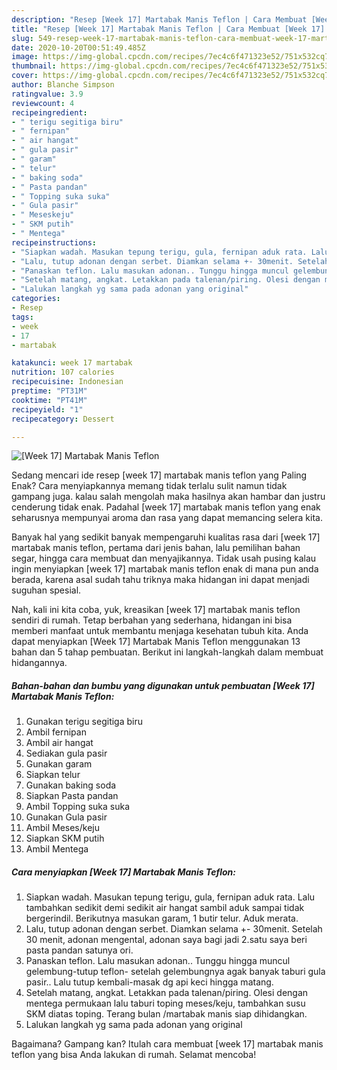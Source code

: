 ```yaml
---
description: "Resep [Week 17] Martabak Manis Teflon | Cara Membuat [Week 17] Martabak Manis Teflon Yang Menggugah Selera"
title: "Resep [Week 17] Martabak Manis Teflon | Cara Membuat [Week 17] Martabak Manis Teflon Yang Menggugah Selera"
slug: 549-resep-week-17-martabak-manis-teflon-cara-membuat-week-17-martabak-manis-teflon-yang-menggugah-selera
date: 2020-10-20T00:51:49.485Z
image: https://img-global.cpcdn.com/recipes/7ec4c6f471323e52/751x532cq70/week-17-martabak-manis-teflon-foto-resep-utama.jpg
thumbnail: https://img-global.cpcdn.com/recipes/7ec4c6f471323e52/751x532cq70/week-17-martabak-manis-teflon-foto-resep-utama.jpg
cover: https://img-global.cpcdn.com/recipes/7ec4c6f471323e52/751x532cq70/week-17-martabak-manis-teflon-foto-resep-utama.jpg
author: Blanche Simpson
ratingvalue: 3.9
reviewcount: 4
recipeingredient:
- " terigu segitiga biru"
- " fernipan"
- " air hangat"
- " gula pasir"
- " garam"
- " telur"
- " baking soda"
- " Pasta pandan"
- " Topping suka suka"
- " Gula pasir"
- " Meseskeju"
- " SKM putih"
- " Mentega"
recipeinstructions:
- "Siapkan wadah. Masukan tepung terigu, gula, fernipan aduk rata. Lalu tambahkan sedikit demi sedikit air hangat sambil aduk sampai tidak bergerindil. Berikutnya masukan garam, 1 butir telur. Aduk merata."
- "Lalu, tutup adonan dengan serbet. Diamkan selama +- 30menit. Setelah 30 menit, adonan mengental, adonan saya bagi jadi 2.satu saya beri pasta pandan satunya ori."
- "Panaskan teflon. Lalu masukan adonan.. Tunggu hingga muncul gelembung-tutup teflon- setelah gelembungnya agak banyak taburi gula pasir.. Lalu tutup kembali-masak dg api keci hingga matang."
- "Setelah matang, angkat. Letakkan pada talenan/piring. Olesi dengan mentega permukaan lalu taburi toping meses/keju, tambahkan susu SKM diatas toping. Terang bulan /martabak manis siap dihidangkan."
- "Lalukan langkah yg sama pada adonan yang original"
categories:
- Resep
tags:
- week
- 17
- martabak

katakunci: week 17 martabak 
nutrition: 107 calories
recipecuisine: Indonesian
preptime: "PT31M"
cooktime: "PT41M"
recipeyield: "1"
recipecategory: Dessert

---
```



![[Week 17] Martabak Manis Teflon](https://img-global.cpcdn.com/recipes/7ec4c6f471323e52/751x532cq70/week-17-martabak-manis-teflon-foto-resep-utama.jpg)

Sedang mencari ide resep [week 17] martabak manis teflon yang Paling Enak? Cara menyiapkannya memang tidak terlalu sulit namun tidak gampang juga. kalau salah mengolah maka hasilnya akan hambar dan justru cenderung tidak enak. Padahal [week 17] martabak manis teflon yang enak seharusnya mempunyai aroma dan rasa yang dapat memancing selera kita.

Banyak hal yang sedikit banyak mempengaruhi kualitas rasa dari [week 17] martabak manis teflon, pertama dari jenis bahan, lalu pemilihan bahan segar, hingga cara membuat dan menyajikannya. Tidak usah pusing kalau ingin menyiapkan [week 17] martabak manis teflon enak di mana pun anda berada, karena asal sudah tahu triknya maka hidangan ini dapat menjadi suguhan spesial.




Nah, kali ini kita coba, yuk, kreasikan [week 17] martabak manis teflon sendiri di rumah. Tetap berbahan yang sederhana, hidangan ini bisa memberi manfaat untuk membantu menjaga kesehatan tubuh kita. Anda dapat menyiapkan [Week 17] Martabak Manis Teflon menggunakan 13 bahan dan 5 tahap pembuatan. Berikut ini langkah-langkah dalam membuat hidangannya.

<!--inarticleads1-->

##### Bahan-bahan dan bumbu yang digunakan untuk pembuatan [Week 17] Martabak Manis Teflon:

1. Gunakan  terigu segitiga biru
1. Ambil  fernipan
1. Ambil  air hangat
1. Sediakan  gula pasir
1. Gunakan  garam
1. Siapkan  telur
1. Gunakan  baking soda
1. Siapkan  Pasta pandan
1. Ambil  Topping suka suka
1. Gunakan  Gula pasir
1. Ambil  Meses/keju
1. Siapkan  SKM putih
1. Ambil  Mentega




<!--inarticleads2-->

##### Cara menyiapkan [Week 17] Martabak Manis Teflon:

1. Siapkan wadah. Masukan tepung terigu, gula, fernipan aduk rata. Lalu tambahkan sedikit demi sedikit air hangat sambil aduk sampai tidak bergerindil. Berikutnya masukan garam, 1 butir telur. Aduk merata.
1. Lalu, tutup adonan dengan serbet. Diamkan selama +- 30menit. Setelah 30 menit, adonan mengental, adonan saya bagi jadi 2.satu saya beri pasta pandan satunya ori.
1. Panaskan teflon. Lalu masukan adonan.. Tunggu hingga muncul gelembung-tutup teflon- setelah gelembungnya agak banyak taburi gula pasir.. Lalu tutup kembali-masak dg api keci hingga matang.
1. Setelah matang, angkat. Letakkan pada talenan/piring. Olesi dengan mentega permukaan lalu taburi toping meses/keju, tambahkan susu SKM diatas toping. Terang bulan /martabak manis siap dihidangkan.
1. Lalukan langkah yg sama pada adonan yang original




Bagaimana? Gampang kan? Itulah cara membuat [week 17] martabak manis teflon yang bisa Anda lakukan di rumah. Selamat mencoba!
